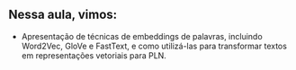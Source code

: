 ## Nessa aula, vimos:

- Apresentação de técnicas de embeddings de palavras, incluindo Word2Vec, GloVe e FastText, e como utilizá-las para transformar textos em representações vetoriais para PLN. 
